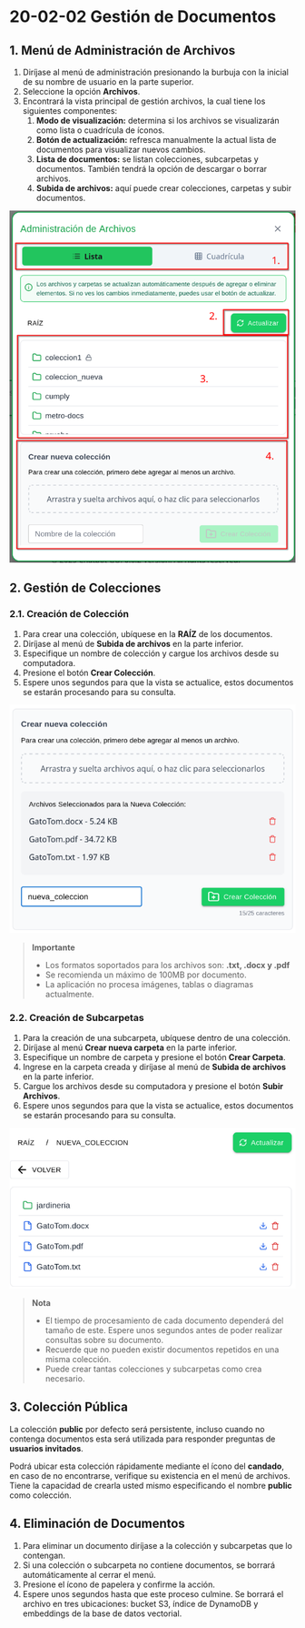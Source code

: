 # 20-02-02 Gestión de Documentos
## 1. Menú de Administración de Archivos
1. Diríjase al menú de administración presionando la burbuja con la inicial de su nombre de usuario en la parte superior.
2. Seleccione la opción **Archivos**.
3. Encontrará la vista principal de gestión archivos, la cual tiene los siguientes componentes:
   1. **Modo de visualización:** determina si los archivos se visualizarán como lista o cuadrícula de íconos.
   2. **Botón de actualización:** refresca manualmente la actual lista de documentos para visualizar nuevos cambios.
   3. **Lista de documentos:** se listan colecciones, subcarpetas y documentos. También tendrá la opción de descargar o borrar archivos.
   4. **Subida de archivos:** aquí puede crear colecciones, carpetas y subir documentos.
   
<p align="center">
  <img src="https://github.com/MOX-ANALYTICA/chatbot-go-docs/blob/main/assets/20-02-02_1.png" />
</p>

## 2. Gestión de Colecciones
### 2.1. Creación de Colección
1. Para crear una colección, ubíquese en la **RAÍZ** de los documentos.
2. Diríjase al menú de **Subida de archivos** en la parte inferior.
3. Especifique un nombre de colección y cargue los archivos desde su computadora.
4. Presione el botón **Crear Colección**.
5. Espere unos segundos para que la vista se actualice, estos documentos se estarán procesando para su consulta.
   
<p align="center">
  <img src="https://github.com/MOX-ANALYTICA/chatbot-go-docs/blob/main/assets/20-02-02_2.png" />
</p>

> **Importante**  
> - Los formatos soportados para los archivos son: **.txt, .docx y .pdf**
> - Se recomienda un máximo de 100MB por documento.
> - La aplicación no procesa imágenes, tablas o diagramas actualmente.

### 2.2. Creación de Subcarpetas
1. Para la creación de una subcarpeta, ubíquese dentro de una colección.
2. Diríjase al menú **Crear nueva carpeta** en la parte inferior.
3. Especifique un nombre de carpeta y presione el botón **Crear Carpeta**.
4. Ingrese en la carpeta creada y diríjase al menú de **Subida de archivos** en la parte inferior.
5. Cargue los archivos desde su computadora y presione el botón **Subir Archivos**.
6. Espere unos segundos para que la vista se actualice, estos documentos se estarán procesando para su consulta.

<p align="center">
  <img src="https://github.com/MOX-ANALYTICA/chatbot-go-docs/blob/main/assets/20-02-02_3.png" />
</p>

> **Nota**  
> - El tiempo de procesamiento de cada documento dependerá del tamaño de este. Espere unos segundos antes de poder realizar consultas sobre su documento.
> - Recuerde que no pueden existir documentos repetidos en una misma colección.
> - Puede crear tantas colecciones y subcarpetas como crea necesario.

## 3. Colección Pública
La colección **public** por defecto será persistente, incluso cuando no contenga documentos esta será utilizada para responder preguntas de **usuarios invitados**.

Podrá ubicar esta colección rápidamente mediante el ícono del **candado**, en caso de no encontrarse, verifique su existencia en el menú de archivos. Tiene la capacidad de crearla usted mismo especificando el nombre **public** como colección.

## 4. Eliminación de Documentos
1. Para eliminar un documento diríjase a la colección y subcarpetas que lo contengan.
2. Si una colección o subcarpeta no contiene documentos, se borrará automáticamente al cerrar el menú.
3. Presione el ícono de papelera y confirme la acción.
4. Espere unos segundos hasta que este proceso culmine. Se borrará el archivo en tres ubicaciones: bucket S3, índice de DynamoDB y embeddings de la base de datos vectorial.